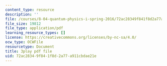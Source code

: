 ```yaml
---
content_type: resource
description: ''
file: /courses/8-04-quantum-physics-i-spring-2016/72ac28349f841f8d2a77a911cbdae21e_jd4es6Bo600.pdf
file_size: 19812
file_type: application/pdf
learning_resource_types: []
license: https://creativecommons.org/licenses/by-nc-sa/4.0/
ocw_type: OCWFile
resourcetype: Document
title: 3play pdf file
uid: 72ac2834-9f84-1f8d-2a77-a911cbdae21e
---
```

